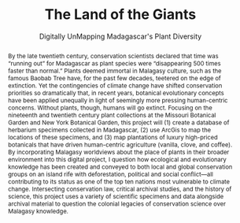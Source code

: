 ---
pid: g2022caomhanach
title: The Land of the Giants
subtitle: Digitally UnMapping Madagascar's Plant Diversity
category: Grad Fellowship Project
cohort_year: '2022'
abstract: By the late twentieth century, conservation scientists declared that time
  was “running out” for Madagascar as plant species were “disappearing 500 times faster
  than normal.” Plants deemed immortal in Malagasy culture, such as the famous Baobab
  Tree have, for the past few decades, teetered on the edge of extinction. Yet the
  contingencies of climate change have shifted conservation priorities so dramatically
  that, in recent years, botanical evolutionary concepts have been applied unequally
  in light of seemingly more pressing human-centric concerns. Without plants, though,
  humans will go extinct. Focusing on the nineteenth and twentieth century plant collections
  at the Missouri Botanical Garden and New York Botanical Garden, this project will
  (1) create a database of herbarium specimens collected in Madagascar, (2) use ArcGis
  to map the locations of these specimens, and (3) map plantations of luxury high-priced
  botanicals that have driven human-centric agriculture (vanilla, clove, and coffee).
  By incorporating Malagasy worldviews about the place of plants in their broader
  environment into this digital project, I question how ecological and evolutionary
  knowledge has been created and conveyed to both local and global conservation groups
  on an island rife with deforestation, political and social conflict—all contributing
  to its status as one of the top ten nations most vulnerable to climate change. Intersecting
  conservation law, critical archival studies, and the history of science, this project
  uses a variety of scientific specimens and data alongside archival material to question
  the colonial legacies of conservation science over Malagasy knowledge. 
pis:
- caomhanach
layout: project
---